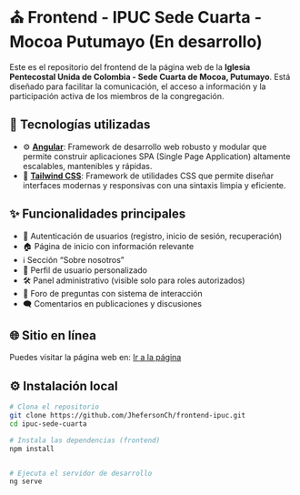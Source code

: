 # ⛪ Frontend - IPUC Sede Cuarta - Mocoa Putumayo (En desarrollo)

Este es el repositorio del frontend de la página web de la **Iglesia Pentecostal Unida de Colombia - Sede Cuarta de Mocoa, Putumayo**. Está diseñado para facilitar la comunicación, el acceso a información y la participación activa de los miembros de la congregación.

## 🧱 Tecnologías utilizadas

- ⚙️ **[Angular](https://angular.io/)**: Framework de desarrollo web robusto y modular que permite construir aplicaciones SPA (Single Page Application) altamente escalables, mantenibles y rápidas.
- 🎨 **[Tailwind CSS](https://tailwindcss.com/)**: Framework de utilidades CSS que permite diseñar interfaces modernas y responsivas con una sintaxis limpia y eficiente.

## ✨ Funcionalidades principales

- 🔐 Autenticación de usuarios (registro, inicio de sesión, recuperación)
- 🏠 Página de inicio con información relevante
- ℹ️ Sección “Sobre nosotros”
- 👤 Perfil de usuario personalizado
- 🛠️ Panel administrativo (visible solo para roles autorizados)
- 💬 Foro de preguntas con sistema de interacción
- 🗨️ Comentarios en publicaciones y discusiones

## 🌐 Sitio en línea

Puedes visitar la página web en: [Ir a la página](https://ipuc-cuarta-test.netlify.app/)

## ⚙️ Instalación local

```bash
# Clona el repositorio
git clone https://github.com/JhefersonCh/frontend-ipuc.git
cd ipuc-sede-cuarta

# Instala las dependencias (frontend)
npm install


# Ejecuta el servidor de desarrollo
ng serve
